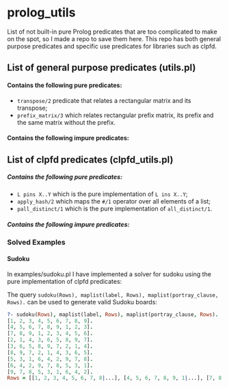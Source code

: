 # prolog_utils

List of not built-in pure Prolog predicates that are too complicated to make on the spot, so I made a repo to save them here.
This repo has both general purpose predicates and specific use predicates for libraries such as clpfd. 

## List of general purpose predicates (utils.pl)

#### Contains the following pure predicates:
-   `transpose/2` predicate that relates a rectangular matrix and its transpose;
-   `prefix_matrix/3` which relates rectangular prefix matrix, its prefix and the same matrix without the prefix.

#### Contains the following impure predicates:

## List of clpfd predicates (clpfd_utils.pl)

##### Contains the following pure predicates:

-   `L pins X..Y` which is the pure implementation of `L ins X..Y`;
-   `apply_hash/2` which maps the `#/1` operator over all elements of a list; 
-   `pall_distinct/1` which is the pure implementation of `all_distinct/1`.


##### Contains the following impure predicates:

### Solved Examples

#### Sudoku

In examples/sudoku.pl I have implemented a solver for sudoku using the pure implementation of clpfd predicates:

The query `sudoku(Rows), maplist(label, Rows), maplist(portray_clause, Rows).` can be used to generate valid Sudoku boards:

```prolog
?- sudoku(Rows), maplist(label, Rows), maplist(portray_clause, Rows).
[1, 2, 3, 4, 5, 6, 7, 8, 9].
[4, 5, 6, 7, 8, 9, 1, 2, 3].
[7, 8, 9, 1, 2, 3, 4, 5, 6].
[2, 1, 4, 3, 6, 5, 8, 9, 7].
[3, 6, 5, 8, 9, 7, 2, 1, 4].
[8, 9, 7, 2, 1, 4, 3, 6, 5].
[5, 3, 1, 6, 4, 2, 9, 7, 8].
[6, 4, 2, 9, 7, 8, 5, 3, 1].
[9, 7, 8, 5, 3, 1, 6, 4, 2].
Rows = [[1, 2, 3, 4, 5, 6, 7, 8|...], [4, 5, 6, 7, 8, 9, 1|...], [7, 8, 9, 1, 2, 3|...], [2, 1, 4, 3, 6|...], [3, 6, 5, 8|...], [8, 9, 7...], [3, 6, 5, 8|...], [8, 9, 7|...], [5, 3|...], [6|...], [...|...]] .
```
